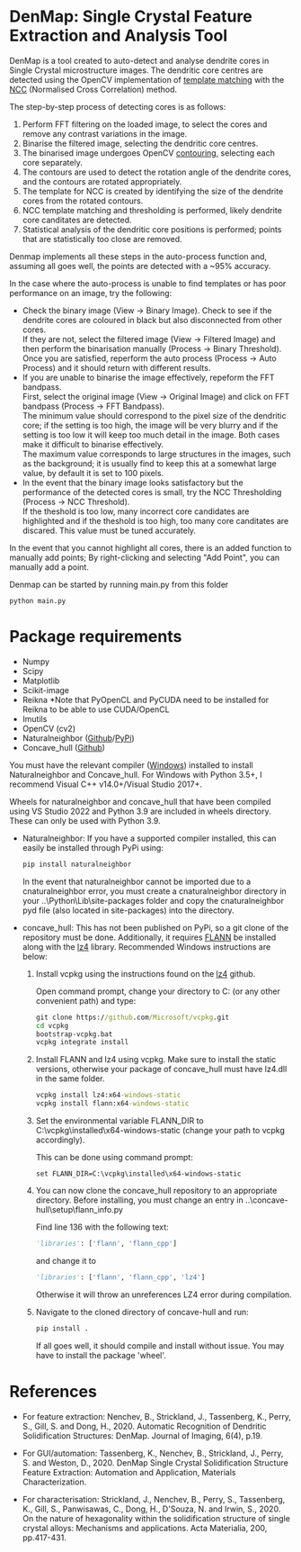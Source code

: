 # DenMap: Single Crystal Feature Extraction and Analysis Tool
DenMap is a tool created to auto-detect and analyse dendrite cores in Single Crystal microstructure images. The dendritic core centres are detected using the OpenCV implementation of [template matching](https://docs.opencv.org/3.4/d4/dc6/tutorial_py_template_matching.html) with the [NCC](https://docs.opencv.org/3.4/df/dfb/group__imgproc__object.html#gga3a7850640f1fe1f58fe91a2d7583695daf9c3ab9296f597ea71f056399a5831da) (Normalised Cross Correlation) method.

The step-by-step process of detecting cores is as follows:

1. Perform FFT filtering on the loaded image, to select the cores and remove any contrast variations in the image.
2. Binarise the filtered image, selecting the dendritic core centres.
3. The binarised image undergoes OpenCV [contouring](https://docs.opencv.org/3.4/d3/dc0/group__imgproc__shape.html#ga17ed9f5d79ae97bd4c7cf18403e1689a), selecting each core separately.
4. The contours are used to detect the rotation angle of the dendrite cores, and the contours are rotated appropriately.
5. The template for NCC is created by identifying the size of the dendrite cores from the rotated contours.
6. NCC template matching and thresholding is performed, likely dendrite core canditates are detected.
7. Statistical analysis of the dendritic core positions is performed; points that are statistically too close are removed.

Denmap implements all these steps in the auto-process function and, assuming all goes well, the points are detected with a ~95% accuracy. 

In the case where the auto-process is unable to find templates or has poor performance on an image, try the following:

* Check the binary image (View -> Binary Image). Check to see if the dendrite cores are coloured in black but also disconnected from other cores. \
If they are not, select the filtered image (View -> Filtered Image) and then perform the binarisation manually (Process -> Binary Threshold). Once you are satisfied, reperform the auto process (Process -> Auto Process) and it should return with different results.
* If you are unable to binarise the image effectively, repeform the FFT bandpass.\
First, select the original image (View -> Original Image) and click on FFT bandpass (Process -> FFT Bandpass).\
The minimum value should correspond to the pixel size of the dendritic core; if the setting is too high, the image will be very blurry and if the setting is too low it will keep too much detail in the image. Both cases make it difficult to binarise effectively.\
The maximum value corresponds to large structures in the images, such as the background; it is usually find to keep this at a somewhat large value, by default it is set to 100 pixels.
* In the event that the binary image looks satisfactory but the performance of the detected cores is small, try the NCC Thresholding (Process -> NCC Threshold). \
If the theshold is too low, many incorrect core candidates are highlighted and if the theshold is too high, too many core canditates are discared. This value must be tuned accurately.

In the event that you cannot highlight all cores, there is an added function to manually add points; By right-clicking and selecting "Add Point", you can manually add a point.

Denmap can be started by running main.py from this folder
```
python main.py
```

# Package requirements

* Numpy
* Scipy
* Matplotlib
* Scikit-image
* Reikna
    *Note that PyOpenCL and PyCUDA need to be installed for Reikna to be able to use CUDA/OpenCL
* Imutils
* OpenCV (cv2)
* Naturalneighbor ([Github](https://github.com/innolitics/natural-neighbor-interpolation)/[PyPi](https://pypi.org/project/naturalneighbor/))
* Concave_hull ([Github](https://github.com/Geodan/concave-hull))

You must have the relevant compiler ([Windows](https://wiki.python.org/moin/WindowsCompilers)) installed to install Naturalneighbor and Concave_hull. For Windows with Python 3.5+, I recommend Visual C++ v14.0+/Visual Studio 2017+.

Wheels for naturalneighbor and concave_hull that have been compiled using VS Studio 2022 and Python 3.9 are included in wheels directory. These can only be used with Python 3.9.

* Naturalneighbor: If you have a supported compiler installed, this can easily be installed through PyPi using:
    ```cmd
    pip install naturalneighbor
    ```
    In the event that naturalneighbor cannot be imported due to a cnaturalneighbor error, you must create a cnaturalneighbor directory in your ..\Python\Lib\site-packages folder and copy the cnaturalneighbor pyd file (also located in site-packages) into the directory.

* concave_hull: This has not been published on PyPi, so a git clone of the repository must be done. Additionally, it requires [FLANN](https://github.com/flann-lib/flann) be installed along with the [lz4](https://github.com/lz4/lz4) library. Recommended Windows instructions are below:
    1. Install vcpkg using the instructions found on the [lz4](https://github.com/lz4/lz4) github.

        Open command prompt, change your directory to C: (or any other convenient path) and type:
        ```cmd
        git clone https://github.com/Microsoft/vcpkg.git
        cd vcpkg
        bootstrap-vcpkg.bat
        vcpkg integrate install
        ```
    2. Install FLANN and lz4 using vcpkg. Make sure to install the static versions, otherwise your package of concave_hull must have lz4.dll in the same folder.
        ```cmd
        vcpkg install lz4:x64-windows-static
        vcpkg install flann:x64-windows-static
        ```
    3. Set the environmental variable FLANN_DIR to C:\\vcpkg\\installed\\x64-windows-static (change your path to vcpkg accordingly).

        This can be done using command prompt:
        ```
        set FLANN_DIR=C:\vcpkg\installed\x64-windows-static
        ```
    4. You can now clone the concave_hull repository to an appropriate directory. Before installing, you must change an entry in ..\\concave-hull\\setup\\flann_info.py

        Find line 136 with the following text:
        ```python
        'libraries': ['flann', 'flann_cpp']
        ```
        and change it to
        ```python
        'libraries': ['flann', 'flann_cpp', 'lz4']
        ```
        Otherwise it will throw an unreferences LZ4 error during compilation.
    5. Navigate to the cloned directory of concave-hull and run:
        ```cmd
        pip install .
        ```
        If all goes well, it should compile and install without issue. You may have to install the package 'wheel'.

# References

* For feature extraction: Nenchev, B., Strickland, J., Tassenberg, K., Perry, S., Gill, S. and Dong, H., 2020. Automatic Recognition of Dendritic Solidification Structures: DenMap. Journal of Imaging, 6(4), p.19.

* For GUI/automation: Tassenberg, K., Nenchev, B., Strickland, J., Perry, S. and Weston, D., 2020. DenMap Single Crystal Solidification Structure Feature Extraction: Automation and Application, Materials Characterization.

* For characterisation: Strickland, J., Nenchev, B., Perry, S., Tassenberg, K., Gill, S., Panwisawas, C., Dong, H., D'Souza, N. and Irwin, S., 2020. On the nature of hexagonality within the solidification structure of single crystal alloys: Mechanisms and applications. Acta Materialia, 200, pp.417-431.
